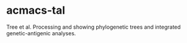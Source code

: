 # acmacs-tal
Tree et al. Processing and showing phylogenetic trees and integrated genetic-antigenic analyses.

